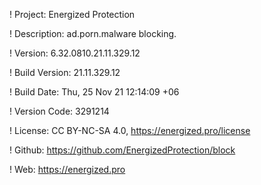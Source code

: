 ! Project: Energized Protection

! Description: ad.porn.malware blocking.

! Version: 6.32.0810.21.11.329.12

! Build Version: 21.11.329.12

! Build Date: Thu, 25 Nov 21 12:14:09 +06

! Version Code: 3291214

! License: CC BY-NC-SA 4.0, https://energized.pro/license

! Github: https://github.com/EnergizedProtection/block

! Web: https://energized.pro
